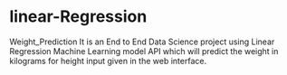 # linear-Regression
Weight_Prediction
It is an End to End Data Science project using Linear Regression Machine Learning model API which will predict the weight in kilograms for height input given in the web interface.

